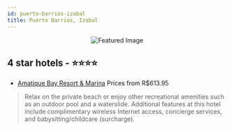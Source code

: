 ```yaml
---
id: puerto-barrios-izabal
title: Puerto Barrios, Izabal
---
```


<center><img src="https://i.travelapi.com/hotels/11000000/10600000/10596400/10596397/86074e44_z.jpg" alt="Featured Image" /></center>


##  4 star hotels - ⭐️⭐️⭐️⭐️

-    [Amatique Bay Resort & Marina](https://us.hurb.com/hotels/puerto-barrios/amatique-bay-resort-marina-JNP-JP252614?cmp=18055) Prices from R$613.95
   > Relax on the private beach or enjoy other recreational amenities such as an outdoor pool and a waterslide. Additional features at this hotel include complimentary wireless Internet access, concierge services, and babysitting/childcare (surcharge).
